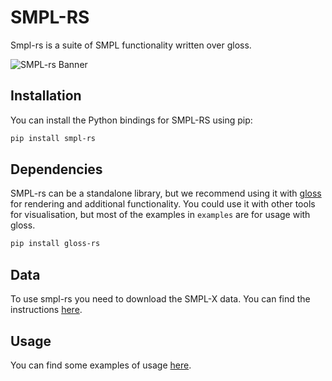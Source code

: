 # SMPL-RS

Smpl-rs is a suite of SMPL functionality written over gloss. 

<img alt="SMPL-rs Banner" src="https://raw.githubusercontent.com/Meshcapade/smpl-rs/main/imgs/banner.png">

## Installation

You can install the Python bindings for SMPL-RS using pip:

```bash
pip install smpl-rs
```
## Dependencies
SMPL-rs can be a standalone library, but we recommend using it with [gloss](https://github.com/Meshcapade/gloss) for rendering and additional functionality. You could use it with other tools for visualisation, but most of the examples in `examples` are for usage with gloss. 

```bash
pip install gloss-rs
```

## Data 
To use smpl-rs you need to download the SMPL-X data. You can find the instructions [here](https://github.com/Meshcapade/smpl-rs/blob/main/README.md#data).

## Usage 

You can find some examples of usage [here](https://github.com/Meshcapade/smpl-rs/main/bindings/smpl_py/examples).
